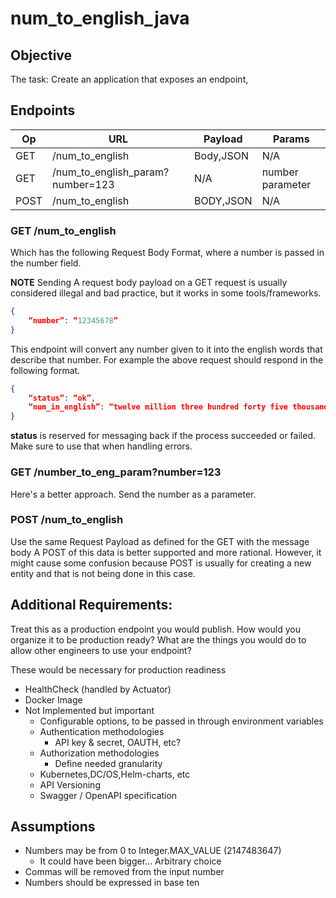 # num_to_english_java

## Objective
The task:
Create an application that exposes an endpoint, 

## Endpoints
| Op  | URL  | Payload  | Params  |
|---|---|---|---|
| GET  | /num_to_english  | Body,JSON  | N/A |
| GET  | /num_to_english_param?number=123  | N/A  | number parameter  |
| POST | /num_to_english  | BODY,JSON  | N/A  |

### GET /num_to_english
Which has the following Request Body Format, where a number is passed in the number field.

**NOTE** Sending A request body payload on a GET request is usually considered illegal and bad practice, but it works in some tools/frameworks.


```json
{
    “number”: “12345678” 
}
```

This endpoint will convert any number given to it into the english words that describe that number. For example the above request should respond in the following format.
```json
{
    “status”: “ok”,
    “num_in_english”: “twelve million three hundred forty five thousand six hundred seventy eight” 
}
```

**status** is reserved for messaging back if the process succeeded or failed. Make sure to use that when handling errors.

### GET /number_to_eng_param?number=123
Here's a better approach.  Send the number as a parameter.

### POST /num_to_english
Use the same Request Payload as defined for the GET with the message body
A POST of this data is better supported and more rational.  However, it might 
cause some confusion because POST is usually for creating a new entity and that is not being done in this case.

## Additional Requirements:
Treat this as a production endpoint you would publish.
How would you organize it to be production ready? 
What are the things you would do to allow other engineers to use your endpoint?

These would be necessary for production readiness
* HealthCheck (handled by Actuator)
* Docker Image
* Not Implemented but important
  * Configurable options, to be passed in through environment variables
  * Authentication methodologies
    * API key & secret, OAUTH, etc?
  * Authorization methodologies
    * Define needed granularity
  * Kubernetes,DC/OS,Helm-charts, etc
  * API Versioning
  * Swagger / OpenAPI specification


## Assumptions
* Numbers may be from 0 to Integer.MAX_VALUE (2147483647)
  * It could have been bigger... Arbitrary choice
* Commas will be removed from the input number
* Numbers should be expressed in base ten